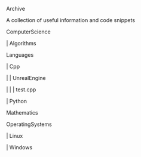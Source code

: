 Archive

A collection of useful information and code snippets

ComputerScience

 | Algorithms

Languages

 | Cpp

 |  | UnrealEngine

 |  |  | test.cpp

 | Python

Mathematics

OperatingSystems

 | Linux

 | Windows
 
